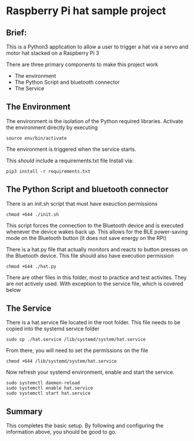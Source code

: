 # Raspberry Pi hat sample project #

## Brief: ##
This is a Python3 application to allow a user to trigger a hat via a servo and motor hat stacked on a Raspberry Pi 3

There are three primary components to make this project work

* The environment
* The Python Script and bluetooth connector
* The Service

## The Environment ##
The environment is the isolation of the Python required libraries.
Activate the environment directly by executing

    source env/bin/activate   

The environment is triggered when the service starts.

This *should* include a requirements.txt file
Install via:

    pip3 install -r requirements.txt

## The Python Script and bluetooth connector ##

There is an init.sh script that must have exeuction permissions

    chmod +644 ./init.sh

This script forces the connection to the Bluetooth device and is executed whenever the device wakes back up.
This allows for the BLE power-saving mode on the Bluetooth button (it does not save energy on the RPi)

There is a hat.py file that actually monitors and reacts to button presses on the Bluetooth device.
This file should also have execution permission

    chmod +644 ./hat.py

There are other files in this folder, most to practice and test activites. They are not actively used.
With exception to the service file, which is covered below

## The Service ##
There is a hat.service file located in the root folder.  This file needs to be copied into the systemd service folder

    sudo sp ./hat.service /lib/systemd/system/hat.service

From there, you will need to set the permissions on the file

    chmod +644 /lib/systemd/system/hat.service

Now refresh your systemd environment, enable and start the service.

    sudo systemctl daemon-reload
    sudo systemctl enable hat.service
    sudo systemctl start hat.service

## Summary ##

This completes the basic setup. By following and configuring the information above, you should be good to go.
